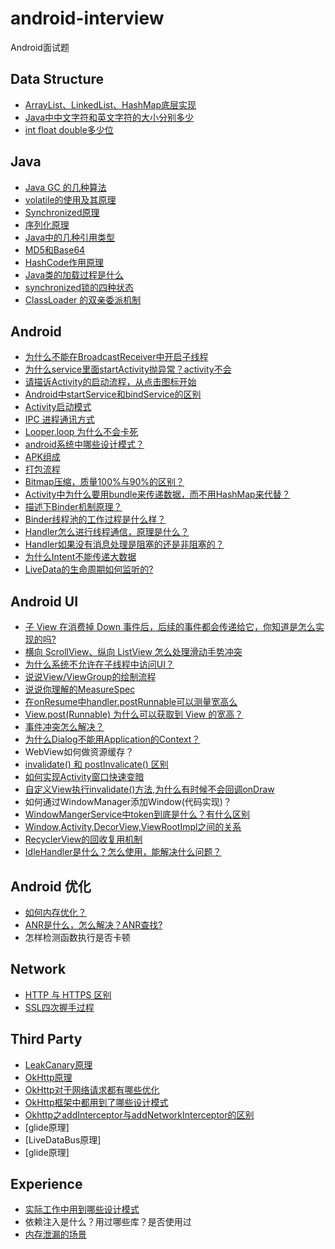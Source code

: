 # android-interview
Android面试题

## Data Structure
- [ArrayList、LinkedList、HashMap底层实现](document/datastructure/ArrayList、LinkedList、HashMap底层实现.md)
- [Java中中文字符和英文字符的大小分别多少](document/datastructure/Java中中文字符和英文字符的大小分别多少.md)
- [int float double多少位](document/datastructure/int_float_double多少位.md)

## Java
- [Java GC 的几种算法](document/java/JavaGC.md)
- [volatile的使用及其原理](document/java/volatile的使用及其原理.md)
- [Synchronized原理](document/java/Synchronized原理.md)
- [序列化原理](document/java/序列化原理.md)
- [Java中的几种引用类型](document/java/Java中的几种引用类型.md)
- [MD5和Base64](document/java/MD5和Base64.md)
- [HashCode作用原理](document/java/HashCode作用原理.md)
- [Java类的加载过程是什么](document/java/Java类的加载过程是什么.md)
- [synchronized锁的四种状态](document/java/synchronized锁的四种状态.md)
- [ClassLoader 的双亲委派机制](document/java/ClassLoader的双亲委派机制.md)

## Android
- [为什么不能在BroadcastReceiver中开启子线程](document/android/为什么不能在BroadcastReceiver中开启子线程.md)
- [为什么service里面startActivity抛异常？activity不会](document/android/为什么service里面startActivity抛异常？activity不会.md)
- [请描诉Activity的启动流程，从点击图标开始](document/android/请描诉Activity的启动流程，从点击图标开始.md)
- [Android中startService和bindService的区别](document/android/Android中startService和bindService的区别.md)
- [Activity启动模式](document/android/Activity启动模式.md)
- [IPC 进程通讯方式](document/android/IPC进程通讯方式.md)
- [Looper.loop 为什么不会卡死](document/android/Looper.loop为什么不会卡死.md)
- [android系统中哪些设计模式？](document/android/android系统中哪些设计模式.md)
- [APK组成](document/android/APK组成.md)
- [打包流程](document/android/打包流程.md)
- [Bitmap压缩，质量100%与90%的区别？](document/android/Bitmap压缩质量100与90的区别.md)
- [Activity中为什么要用bundle来传递数据，而不用HashMap来代替？](document/android/Activity中为什么要用bundle来传递数据，而不用HashMap来代替.md)
- [描述下Binder机制原理？](document/android/描述下Binder机制原理.md)
- [Binder线程池的工作过程是什么样？](document/android/Binder线程池的工作过程是什么样.md)
- [Handler怎么进行线程通信，原理是什么？](document/android/Handler怎么进行线程通信，原理是什么.md)
- [Handler如果没有消息处理是阻塞的还是非阻塞的？](document/android/Handler如果没有消息处理是阻塞的还是非阻塞的.md)
- [为什么Intent不能传递大数据](document/android/为什么Intent不能传递大数据.md)
- [LiveData的生命周期如何监听的?](document/android/LiveData的生命周期如何监听的.md)

## Android UI
- [子 View 在消费掉 Down 事件后，后续的事件都会传递给它，你知道是怎么实现的吗?](document/android/子View在消费掉Down事件后后续的事件都会传递给它你知道是怎么实现的吗.md)
- [横向 ScrollView、纵向 ListView 怎么处理滑动手势冲突](document/android/横向ScrollView纵向ListView怎么处理滑动手势冲突.md)
- [为什么系统不允许在子线程中访问UI？](document/android/为什么系统不允许在子线程中访问UI.md)
- [说说View/ViewGroup的绘制流程](document/android/说说ViewViewGroup的绘制流程.md)
- [说说你理解的MeasureSpec](document/android/说说你理解的MeasureSpec.md)
- [在onResume中handler.postRunnable可以测量宽高么](document/android/在onResume中handler.postRunnable可以测量宽高么.md)
- [View.post(Runnable) 为什么可以获取到 View 的宽高？](document/android/View.post(Runnable)为什么可以获取到View的宽高.md)
- [事件冲突怎么解决？](document/android/事件冲突怎么解决.md)
- [为什么Dialog不能用Application的Context？](document/android/为什么Dialog不能用Application的Context.md)
- WebView如何做资源缓存？
- [invalidate() 和 postInvalicate() 区别](document/android/invalidate和postInvalicate区别.md)
- [如何实现Activity窗口快速变暗](document/android/如何实现Activity窗口快速变暗.md)
- [自定义View执行invalidate()方法,为什么有时候不会回调onDraw](document/android/自定义View执行invalidate方法为什么有时候不会回调onDraw.md)
- 如何通过WindowManager添加Window(代码实现)？
- [WindowMangerService中token到底是什么？有什么区别](document/android/WindowMangerService中token到底是什么.md)
- [Window,Activity,DecorView,ViewRootImpl之间的关系](document/android/WindowActivityDecorViewViewRootImpl之间的关系.md)
- [RecyclerView的回收复用机制](document/android/RecyclerView的回收复用机制.md)
- [IdleHandler是什么？怎么使用，能解决什么问题？](document/android/IdleHandler是什么？怎么使用，能解决什么问题.md)

## Android 优化
- [如何内存优化？](document/android/optimize/如何内存优化.md)
- [ANR是什么，怎么解决？ANR查找?](document/android/optimize/ANR是什么，怎么解决？ANR查找.md)
- 怎样检测函数执行是否卡顿

## Network

- [HTTP 与 HTTPS 区别](document/network/HTTP与HTTPS区别.md)
- [SSL四次握手过程](document/network/SSL四次握手过程.md)

## Third Party

- [LeakCanary原理](document/thirdparty/LeakCanary原理.md)
- [OkHttp原理](document/thirdparty/OkHttp原理.md)
- [OkHttp对于网络请求都有哪些优化](document/thirdparty/OkHttp对于网络请求都有哪些优化.md)
- [OkHttp框架中都用到了哪些设计模式](document/thirdparty/OkHttp框架中都用到了哪些设计模式.md)
- [Okhttp之addInterceptor与addNetworkInterceptor的区别](document/thirdparty/Okhttp之addInterceptor与addNetworkInterceptor的区别.md)
- [glide原理]
- [LiveDataBus原理]
- [glide原理]

## Experience
- [实际工作中用到哪些设计模式](document/experience/实际工作中用到哪些设计模式.md)
- 依赖注入是什么？用过哪些库？是否使用过
- [内存泄漏的场景](document/experience/内存泄漏的场景.md)

